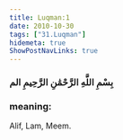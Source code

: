 ```yaml
---
title: Luqman:1
date: 2010-10-30
tags: ["31.Luqman"]
hidemeta: true 
ShowPostNavLinks: true 
---
```

### بِسْمِ اللَّهِ الرَّحْمَٰنِ الرَّحِيمِ الم
### meaning: 
Alif, Lam, Meem.
